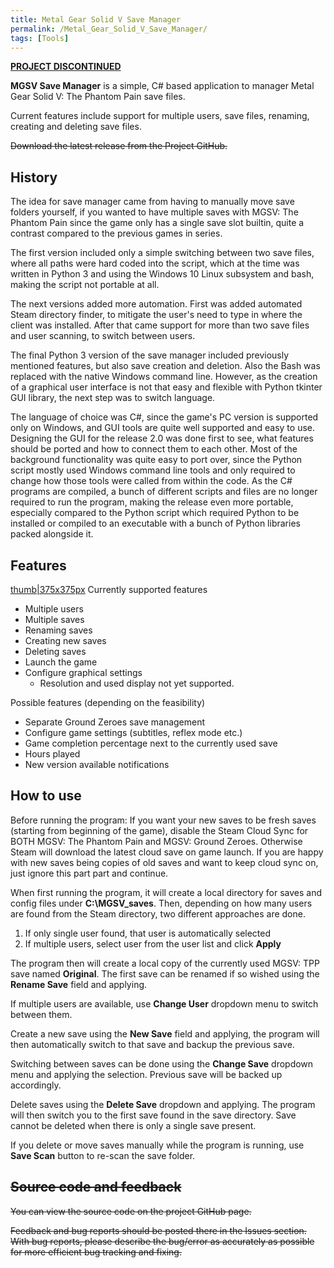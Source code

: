 ```yaml
---
title: Metal Gear Solid V Save Manager
permalink: /Metal_Gear_Solid_V_Save_Manager/
tags: [Tools]
---
```


**<u>PROJECT DISCONTINUED</u>**

**MGSV Save Manager** is a simple, C\# based application to manager
Metal Gear Solid V: The Phantom Pain save files.

Current features include support for multiple users, save files,
renaming, creating and deleting save files.

<s>Download the latest release from the Project GitHub.</s>

## History

The idea for save manager came from having to manually move save folders
yourself, if you wanted to have multiple saves with MGSV: The Phantom
Pain since the game only has a single save slot builtin, quite a
contrast compared to the previous games in series.

The first version included only a simple switching between two save
files, where all paths were hard coded into the script, which at the
time was written in Python 3 and using the Windows 10 Linux subsystem
and bash, making the script not portable at all.

The next versions added more automation. First was added automated Steam
directory finder, to mitigate the user's need to type in where the
client was installed. After that came support for more than two save
files and user scanning, to switch between users.

The final Python 3 version of the save manager included previously
mentioned features, but also save creation and deletion. Also the Bash
was replaced with the native Windows command line. However, as the
creation of a graphical user interface is not that easy and flexible
with Python tkinter GUI library, the next step was to switch language.

The language of choice was C\#, since the game's PC version is supported
only on Windows, and GUI tools are quite well supported and easy to use.
Designing the GUI for the release 2.0 was done first to see, what
features should be ported and how to connect them to each other. Most of
the background functionality was quite easy to port over, since the
Python script mostly used Windows command line tools and only required
to change how those tools were called from within the code. As the C\#
programs are compiled, a bunch of different scripts and files are no
longer required to run the program, making the release even more
portable, especially compared to the Python script which required Python
to be installed or compiled to an executable with a bunch of Python
libraries packed alongside it.

## Features

[thumb|375x375px](/File:MGSV_SaveManager2.3_Settings "wikilink")
Currently supported features

  - Multiple users
  - Multiple saves
  - Renaming saves
  - Creating new saves
  - Deleting saves
  - Launch the game
  - Configure graphical settings
      - Resolution and used display not yet supported.

Possible features (depending on the feasibility)

  - Separate Ground Zeroes save management
  - Configure game settings (subtitles, reflex mode etc.)
  - Game completion percentage next to the currently used save
  - Hours played
  - New version available notifications

## How to use

Before running the program: If you want your new saves to be fresh saves
(starting from beginning of the game), disable the Steam Cloud Sync for
BOTH MGSV: The Phantom Pain and MGSV: Ground Zeroes. Otherwise Steam
will download the latest cloud save on game launch. If you are happy
with new saves being copies of old saves and want to keep cloud sync on,
just ignore this part part and continue.

When first running the program, it will create a local directory for
saves and config files under **C:\\MGSV_saves**. Then, depending on how
many users are found from the Steam directory, two different approaches
are done.

1.  If only single user found, that user is automatically selected
2.  If multiple users, select user from the user list and click
    **Apply**

The program then will create a local copy of the currently used MGSV:
TPP save named **Original**. The first save can be renamed if so wished
using the **Rename Save** field and applying.

If multiple users are available, use **Change User** dropdown menu to
switch between them.

Create a new save using the **New Save** field and applying, the program
will then automatically switch to that save and backup the previous
save.

Switching between saves can be done using the **Change Save** dropdown
menu and applying the selection. Previous save will be backed up
accordingly.

Delete saves using the **Delete Save** dropdown and applying. The
program will then switch you to the first save found in the save
directory. Save cannot be deleted when there is only a single save
present.

If you delete or move saves manually while the program is running, use
**Save Scan** button to re-scan the save folder.

## <s>Source code and feedback</s>

<s>You can view the source code on the project GitHub page.</s>

<s>Feedback and bug reports should be posted there in the Issues
section. With bug reports, please describe the bug/error as accurately
as possible for more efficient bug tracking and fixing.</s>